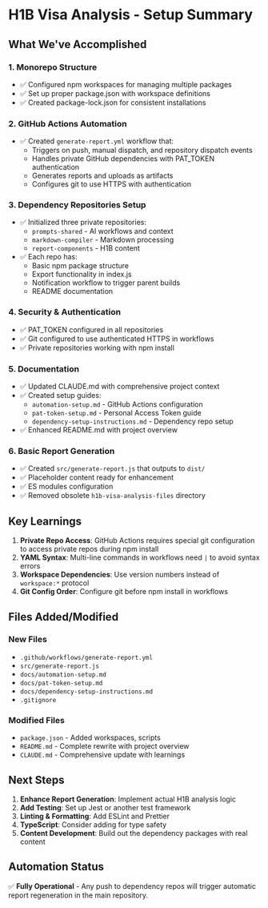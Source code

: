 # H1B Visa Analysis - Setup Summary

## What We've Accomplished

### 1. Monorepo Structure
- ✅ Configured npm workspaces for managing multiple packages
- ✅ Set up proper package.json with workspace definitions
- ✅ Created package-lock.json for consistent installations

### 2. GitHub Actions Automation
- ✅ Created `generate-report.yml` workflow that:
  - Triggers on push, manual dispatch, and repository dispatch events
  - Handles private GitHub dependencies with PAT_TOKEN authentication
  - Generates reports and uploads as artifacts
  - Configures git to use HTTPS with authentication

### 3. Dependency Repositories Setup
- ✅ Initialized three private repositories:
  - `prompts-shared` - AI workflows and context
  - `markdown-compiler` - Markdown processing
  - `report-components` - H1B content
- ✅ Each repo has:
  - Basic npm package structure
  - Export functionality in index.js
  - Notification workflow to trigger parent builds
  - README documentation

### 4. Security & Authentication
- ✅ PAT_TOKEN configured in all repositories
- ✅ Git configured to use authenticated HTTPS in workflows
- ✅ Private repositories working with npm install

### 5. Documentation
- ✅ Updated CLAUDE.md with comprehensive project context
- ✅ Created setup guides:
  - `automation-setup.md` - GitHub Actions configuration
  - `pat-token-setup.md` - Personal Access Token guide
  - `dependency-setup-instructions.md` - Dependency repo setup
- ✅ Enhanced README.md with project overview

### 6. Basic Report Generation
- ✅ Created `src/generate-report.js` that outputs to `dist/`
- ✅ Placeholder content ready for enhancement
- ✅ ES modules configuration
- ✅ Removed obsolete `h1b-visa-analysis-files` directory

## Key Learnings

1. **Private Repo Access**: GitHub Actions requires special git configuration to access private repos during npm install
2. **YAML Syntax**: Multi-line commands in workflows need `|` to avoid syntax errors
3. **Workspace Dependencies**: Use version numbers instead of `workspace:*` protocol
4. **Git Config Order**: Configure git before npm install in workflows

## Files Added/Modified

### New Files
- `.github/workflows/generate-report.yml`
- `src/generate-report.js`
- `docs/automation-setup.md`
- `docs/pat-token-setup.md`
- `docs/dependency-setup-instructions.md`
- `.gitignore`

### Modified Files
- `package.json` - Added workspaces, scripts
- `README.md` - Complete rewrite with project overview
- `CLAUDE.md` - Comprehensive update with learnings

## Next Steps

1. **Enhance Report Generation**: Implement actual H1B analysis logic
2. **Add Testing**: Set up Jest or another test framework
3. **Linting & Formatting**: Add ESLint and Prettier
4. **TypeScript**: Consider adding for type safety
5. **Content Development**: Build out the dependency packages with real content

## Automation Status

✅ **Fully Operational** - Any push to dependency repos will trigger automatic report regeneration in the main repository.